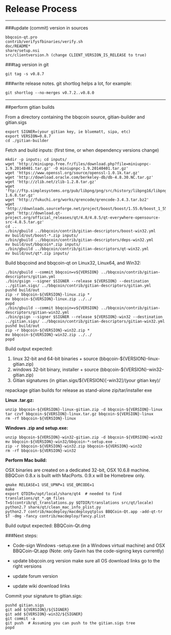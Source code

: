 Release Process
====================

* * *

###update (commit) version in sources


	bbqcoin-qt.pro
	contrib/verifysfbinaries/verify.sh
	doc/README*
	share/setup.nsi
	src/clientversion.h (change CLIENT_VERSION_IS_RELEASE to true)

###tag version in git

	git tag -s v0.8.7

###write release notes. git shortlog helps a lot, for example:

	git shortlog --no-merges v0.7.2..v0.8.0

* * *

##perform gitian builds

 From a directory containing the bbqcoin source, gitian-builder and gitian.sigs
  
	export SIGNER=(your gitian key, ie bluematt, sipa, etc)
	export VERSION=0.8.7
	cd ./gitian-builder

 Fetch and build inputs: (first time, or when dependency versions change)

	mkdir -p inputs; cd inputs/
	wget 'http://miniupnp.free.fr/files/download.php?file=miniupnpc-1.9.20140401.tar.gz' -O miniupnpc-1.9.20140401.tar.gz'
	wget 'https://www.openssl.org/source/openssl-1.0.1k.tar.gz'
	wget 'http://download.oracle.com/berkeley-db/db-4.8.30.NC.tar.gz'
	wget 'http://zlib.net/zlib-1.2.8.tar.gz'
	wget 'ftp://ftp.simplesystems.org/pub/libpng/png/src/history/libpng16/libpng-1.6.8.tar.gz'
	wget 'http://fukuchi.org/works/qrencode/qrencode-3.4.3.tar.bz2'
	wget 'http://downloads.sourceforge.net/project/boost/boost/1.55.0/boost_1_55_0.tar.bz2'
	wget 'http://download.qt-project.org/official_releases/qt/4.8/4.8.5/qt-everywhere-opensource-src-4.8.5.tar.gz'
	cd ..
	./bin/gbuild ../bbqcoin/contrib/gitian-descriptors/boost-win32.yml
	mv build/out/boost-*.zip inputs/
	./bin/gbuild ../bbqcoin/contrib/gitian-descriptors/deps-win32.yml
	mv build/out/bbqcoin*.zip inputs/
	./bin/gbuild ../bbqcoin/contrib/gitian-descriptors/qt-win32.yml
	mv build/out/qt*.zip inputs/

 Build bbqcoind and bbqcoin-qt on Linux32, Linux64, and Win32:
  
	./bin/gbuild --commit bbqcoin=v${VERSION} ../bbqcoin/contrib/gitian-descriptors/gitian.yml
	./bin/gsign --signer $SIGNER --release ${VERSION} --destination ../gitian.sigs/ ../bbqcoin/contrib/gitian-descriptors/gitian.yml
	pushd build/out
	zip -r bbqcoin-${VERSION}-linux.zip *
	mv bbqcoin-${VERSION}-linux.zip ../../
	popd
	./bin/gbuild --commit bbqcoin=v${VERSION} ../bbqcoin/contrib/gitian-descriptors/gitian-win32.yml
	./bin/gsign --signer $SIGNER --release ${VERSION}-win32 --destination ../gitian.sigs/ ../bbqcoin/contrib/gitian-descriptors/gitian-win32.yml
	pushd build/out
	zip -r bbqcoin-${VERSION}-win32.zip *
	mv bbqcoin-${VERSION}-win32.zip ../../
	popd

  Build output expected:

  1. linux 32-bit and 64-bit binaries + source (bbqcoin-${VERSION}-linux-gitian.zip)
  2. windows 32-bit binary, installer + source (bbqcoin-${VERSION}-win32-gitian.zip)
  3. Gitian signatures (in gitian.sigs/${VERSION}[-win32]/(your gitian key)/

repackage gitian builds for release as stand-alone zip/tar/installer exe

**Linux .tar.gz:**

	unzip bbqcoin-${VERSION}-linux-gitian.zip -d bbqcoin-${VERSION}-linux
	tar czvf bbqcoin-${VERSION}-linux.tar.gz bbqcoin-${VERSION}-linux
	rm -rf bbqcoin-${VERSION}-linux

**Windows .zip and setup.exe:**

	unzip bbqcoin-${VERSION}-win32-gitian.zip -d bbqcoin-${VERSION}-win32
	mv bbqcoin-${VERSION}-win32/bbqcoin-*-setup.exe .
	zip -r bbqcoin-${VERSION}-win32.zip bbqcoin-${VERSION}-win32
	rm -rf bbqcoin-${VERSION}-win32

**Perform Mac build:**

  OSX binaries are created on a dedicated 32-bit, OSX 10.6.8 machine.
  BBQCoin 0.8.x is built with MacPorts.  0.9.x will be Homebrew only.

	qmake RELEASE=1 USE_UPNP=1 USE_QRCODE=1
	make
	export QTDIR=/opt/local/share/qt4  # needed to find translations/qt_*.qm files
	T=$(contrib/qt_translations.py $QTDIR/translations src/qt/locale)
	python2.7 share/qt/clean_mac_info_plist.py
	python2.7 contrib/macdeploy/macdeployqtplus BBQCoin-Qt.app -add-qt-tr $T -dmg -fancy contrib/macdeploy/fancy.plist

 Build output expected: BBQCoin-Qt.dmg

###Next steps:

* Code-sign Windows -setup.exe (in a Windows virtual machine) and
  OSX BBQCoin-Qt.app (Note: only Gavin has the code-signing keys currently)

* update bbqcoin.org version
  make sure all OS download links go to the right versions

* update forum version

* update wiki download links

Commit your signature to gitian.sigs:

	pushd gitian.sigs
	git add ${VERSION}/${SIGNER}
	git add ${VERSION}-win32/${SIGNER}
	git commit -a
	git push  # Assuming you can push to the gitian.sigs tree
	popd

